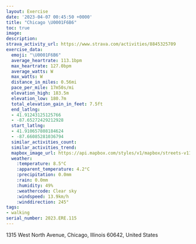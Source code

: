 ```yaml
---
layout: Exercise
date: '2023-04-07 00:45:50 +0000'
title: "Chicago \U0001F6B6"
toc: true
image:
description:
strava_activity_url: https://www.strava.com/activities/8845325709
exercise_data:
  emoji: "\U0001F6B6"
  average_heartrate: 113.1bpm
  max_heartrate: 127.0bpm
  average_watts: W
  max_watts: W
  distance_in_miles: 0.56mi
  pace_per_mile: 17m50s/mi
  elevation_high: 183.5m
  elevation_low: 180.7m
  total_elevation_gain_in_feet: 7.5ft
  end_latlng:
  - 41.91243125125766
  - -87.65272429212928
  start_latlng:
  - 41.910657808184624
  - -87.66085281036794
  similar_activities_count:
  similar_activities_trend:
  mapbox_image_url: https://api.mapbox.com/styles/v1/mapbox/streets-v11/static/path-5+787af2-1.0(utx~Fj%7B_vOCmE%40eCIuIGoBU%7BAEi%40Fc%40JSDUCEIAMK%40SCG%5BG),pin-s-s+e5b22e(-87.65894,41.91067),pin-s-f+89ae00(-87.65362999999999,41.91107)/auto/800x800?access_token=pk.eyJ1Ijoiam9zaGJlY2ttYW4iLCJhIjoiY205eWR2aDd1MWZ6djJrbXc4a3M0bWZleiJ9.XiG9OWkNcZk2QzjJbxLB4A
  weather:
    :temperature: 8.5°C
    :apparent_temperature: 4.2°C
    :precipitation: 0.0mm
    :rain: 0.0mm
    :humidity: 49%
    :weathercode: Clear sky
    :windspeed: 13.9km/h
    :winddirection: 245°
tags:
- walking
serial_number: 2023.ERE.115
---
```

1315 West North Avenue, Chicago, Illinois 60642, United States
